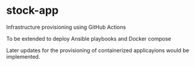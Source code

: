 # stock-app
Infrastructure provisioning using GitHub Actions

To be extended to deploy Ansible playbooks and Docker compose

Later updates for the provisioning of containerized applicayions would be implemented.


